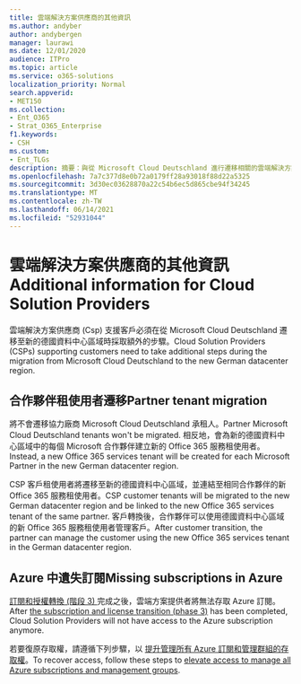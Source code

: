 ```yaml
---
title: 雲端解決方案供應商的其他資訊
ms.author: andyber
author: andybergen
manager: laurawi
ms.date: 12/01/2020
audience: ITPro
ms.topic: article
ms.service: o365-solutions
localization_priority: Normal
search.appverid:
- MET150
ms.collection:
- Ent_O365
- Strat_O365_Enterprise
f1.keywords:
- CSH
ms.custom:
- Ent_TLGs
description: 摘要：與從 Microsoft Cloud Deutschland 進行遷移相關的雲端解決方案提供者的其他資訊。
ms.openlocfilehash: 7a7c377d8e0b72a0179ff28a93018f88d22a5325
ms.sourcegitcommit: 3d30ec03628870a22c54b6ec5d865cbe94f34245
ms.translationtype: MT
ms.contentlocale: zh-TW
ms.lasthandoff: 06/14/2021
ms.locfileid: "52931044"
---
```

# <a name="additional-information-for-cloud-solution-providers"></a><span data-ttu-id="7b30d-103">雲端解決方案供應商的其他資訊</span><span class="sxs-lookup"><span data-stu-id="7b30d-103">Additional information for Cloud Solution Providers</span></span>

<span data-ttu-id="7b30d-104">雲端解決方案供應商 (Csp) 支援客戶必須在從 Microsoft Cloud Deutschland 遷移至新的德國資料中心區域時採取額外的步驟。</span><span class="sxs-lookup"><span data-stu-id="7b30d-104">Cloud Solution Providers (CSPs) supporting customers  need to take additional steps during the migration from Microsoft Cloud Deutschland to the new German datacenter region.</span></span>

## <a name="partner-tenant-migration"></a><span data-ttu-id="7b30d-105">合作夥伴租使用者遷移</span><span class="sxs-lookup"><span data-stu-id="7b30d-105">Partner tenant migration</span></span>

<span data-ttu-id="7b30d-106">將不會遷移協力廠商 Microsoft Cloud Deutschland 承租人。</span><span class="sxs-lookup"><span data-stu-id="7b30d-106">Partner Microsoft Cloud Deutschland tenants won't be migrated.</span></span> <span data-ttu-id="7b30d-107">相反地，會為新的德國資料中心區域中的每個 Microsoft 合作夥伴建立新的 Office 365 服務租使用者。</span><span class="sxs-lookup"><span data-stu-id="7b30d-107">Instead, a new Office 365 services tenant will be created for each Microsoft Partner in the new German datacenter region.</span></span>

<span data-ttu-id="7b30d-108">CSP 客戶租使用者將遷移至新的德國資料中心區域，並連結至相同合作夥伴的新 Office 365 服務租使用者。</span><span class="sxs-lookup"><span data-stu-id="7b30d-108">CSP customer tenants will be migrated to the new German datacenter region and be linked to the new Office 365 services tenant of the same partner.</span></span> <span data-ttu-id="7b30d-109">客戶轉換後，合作夥伴可以使用德國資料中心區域的新 Office 365 服務租使用者管理客戶。</span><span class="sxs-lookup"><span data-stu-id="7b30d-109">After customer transition, the partner can manage the customer using the new Office 365 services tenant in the German datacenter region.</span></span>

## <a name="missing-subscriptions-in-azure"></a><span data-ttu-id="7b30d-110">Azure 中遺失訂閱</span><span class="sxs-lookup"><span data-stu-id="7b30d-110">Missing subscriptions in Azure</span></span>

<span data-ttu-id="7b30d-111">[訂閱和授權轉換 (階段 3) ](ms-cloud-germany-transition-phases.md#phase-9--10-azure-ad-finalization)完成之後，雲端方案提供者將無法存取 Azure 訂閱。</span><span class="sxs-lookup"><span data-stu-id="7b30d-111">After [the subscription and license transition (phase 3)](ms-cloud-germany-transition-phases.md#phase-9--10-azure-ad-finalization) has been completed, Cloud Solution Providers will not have access to the Azure subscription anymore.</span></span>

<span data-ttu-id="7b30d-112">若要復原存取權，請遵循下列步驟，以 [提升管理所有 Azure 訂閱和管理群組的存取權](/azure/role-based-access-control/elevate-access-global-admin)。</span><span class="sxs-lookup"><span data-stu-id="7b30d-112">To recover access, follow these steps to [elevate access to manage all Azure subscriptions and management groups](/azure/role-based-access-control/elevate-access-global-admin).</span></span>
